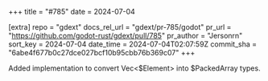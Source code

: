 +++
title = "#785"
date = 2024-07-04

[extra]
repo = "gdext"
docs_rel_url = "gdext/pr-785/godot"
pr_url = "https://github.com/godot-rust/gdext/pull/785"
pr_author = "Jersonrn"
sort_key = 2024-07-04
date_time = 2024-07-04T02:07:59Z
commit_sha = "6abe4f677b0c27dce027bcf10b95cbb76b369c07"
+++

Added implementation to convert Vec<$Element> into $PackedArray types.
